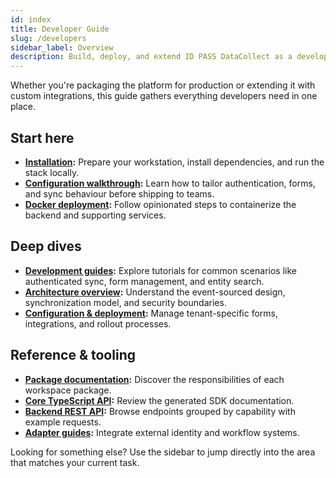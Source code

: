 ```yaml
---
id: index
title: Developer Guide
slug: /developers
sidebar_label: Overview
description: Build, deploy, and extend ID PASS DataCollect as a developer.
---
```


Whether you're packaging the platform for production or extending it with custom integrations, this guide gathers everything developers need in one place.

## Start here

- **[Installation](../getting-started/installation.md):** Prepare your workstation, install dependencies, and run the stack locally.
- **[Configuration walkthrough](../getting-started/configuration.md):** Learn how to tailor authentication, forms, and sync behaviour before shipping to teams.
- **[Docker deployment](../deployment/docker-deployment.md):** Follow opinionated steps to containerize the backend and supporting services.

## Deep dives

- **[Development guides](../getting-started/tutorials.md):** Explore tutorials for common scenarios like authenticated sync, form management, and entity search.
- **[Architecture overview](../architecture/index.md):** Understand the event-sourced design, synchronization model, and security boundaries.
- **[Configuration & deployment](../configuration/index.md):** Manage tenant-specific forms, integrations, and rollout processes.

## Reference & tooling

- **[Package documentation](../packages/index.md):** Discover the responsibilities of each workspace package.
- **[Core TypeScript API](../packages/datacollect/api-reference.md):** Review the generated SDK documentation.
- **[Backend REST API](../packages/backend/api-reference-overview.md):** Browse endpoints grouped by capability with example requests.
- **[Adapter guides](../adapters/openfn-adapter.md):** Integrate external identity and workflow systems.

Looking for something else? Use the sidebar to jump directly into the area that matches your current task.
